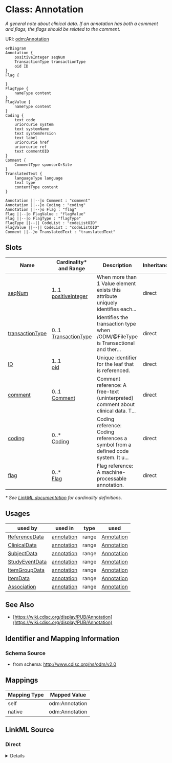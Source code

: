 # Class: Annotation

_A general note about clinical data. If an annotation has both a comment and flags, the flags should be related to the comment._




URI: [odm:Annotation](http://www.cdisc.org/ns/odm/v2.0/Annotation)


```mermaid
erDiagram
Annotation {
    positiveInteger seqNum  
    TransactionType transactionType  
    oid ID  
}
Flag {

}
FlagType {
    nameType content  
}
FlagValue {
    nameType content  
}
Coding {
    text code  
    uriorcurie system  
    text systemName  
    text systemVersion  
    text label  
    uriorcurie href  
    uriorcurie ref  
    text commentOID  
}
Comment {
    CommentType sponsorOrSite  
}
TranslatedText {
    languageType language  
    text type  
    contentType content  
}

Annotation ||--|o Comment : "comment"
Annotation ||--}o Coding : "coding"
Annotation ||--}o Flag : "flag"
Flag ||--|o FlagValue : "flagValue"
Flag ||--|o FlagType : "flagType"
FlagType ||--|| CodeList : "codeListOID"
FlagValue ||--|| CodeList : "codeListOID"
Comment ||--}o TranslatedText : "translatedText"

```



<!-- no inheritance hierarchy -->


## Slots

| Name | Cardinality* and Range | Description | Inheritance |
| ---  | --- | --- | --- |
| [seqNum](seqNum.md) | 1..1 <br/> [positiveInteger](positiveInteger.md) | When more than 1 Value element exists this attribute uniquely identifies each... | direct |
| [transactionType](transactionType.md) | 0..1 <br/> [TransactionType](TransactionType.md) | Identifies the transaction type when /ODM/@FileType is Transactional and ther... | direct |
| [ID](ID.md) | 1..1 <br/> [oid](oid.md) | Unique identifier for the leaf that is referenced. | direct |
| [comment](comment.md) | 0..1 <br/> [Comment](Comment.md) | Comment reference: A free-text (uninterpreted) comment about clinical data. T... | direct |
| [coding](coding.md) | 0..* <br/> [Coding](Coding.md) | Coding reference: Coding references a symbol from a defined code system. It u... | direct |
| [flag](flag.md) | 0..* <br/> [Flag](Flag.md) | Flag reference: A machine-processable annotation. | direct |

_* See [LinkML documentation](https://linkml.io/linkml/schemas/slots.html#slot-cardinality) for cardinality definitions._




## Usages

| used by | used in | type | used |
| ---  | --- | --- | --- |
| [ReferenceData](ReferenceData.md) | [annotation](annotation.md) | range | [Annotation](Annotation.md) |
| [ClinicalData](ClinicalData.md) | [annotation](annotation.md) | range | [Annotation](Annotation.md) |
| [SubjectData](SubjectData.md) | [annotation](annotation.md) | range | [Annotation](Annotation.md) |
| [StudyEventData](StudyEventData.md) | [annotation](annotation.md) | range | [Annotation](Annotation.md) |
| [ItemGroupData](ItemGroupData.md) | [annotation](annotation.md) | range | [Annotation](Annotation.md) |
| [ItemData](ItemData.md) | [annotation](annotation.md) | range | [Annotation](Annotation.md) |
| [Association](Association.md) | [annotation](annotation.md) | range | [Annotation](Annotation.md) |






## See Also

* [https://wiki.cdisc.org/display/PUB/Annotation](https://wiki.cdisc.org/display/PUB/Annotation)

## Identifier and Mapping Information







### Schema Source


* from schema: http://www.cdisc.org/ns/odm/v2.0





## Mappings

| Mapping Type | Mapped Value |
| ---  | ---  |
| self | odm:Annotation |
| native | odm:Annotation |





## LinkML Source

<!-- TODO: investigate https://stackoverflow.com/questions/37606292/how-to-create-tabbed-code-blocks-in-mkdocs-or-sphinx -->

### Direct

<details>
```yaml
name: Annotation
description: A general note about clinical data. If an annotation has both a comment
  and flags, the flags should be related to the comment.
from_schema: http://www.cdisc.org/ns/odm/v2.0
see_also:
- https://wiki.cdisc.org/display/PUB/Annotation
rank: 1000
slots:
- seqNum
- transactionType
- ID
- comment
- coding
- flag
slot_usage:
  seqNum:
    name: seqNum
    comments:
    - 'Required

      range: positiveInteger'
    domain_of:
    - Annotation
    - Value
    range: positiveInteger
    required: true
  transactionType:
    name: transactionType
    comments:
    - 'Optional

      enum values: (Insert | Update | Remove | Upsert | Context)

      An empty Annotation (one with no annotation value, no comment and no flags)
      is not allowed unless the TransactionType is Remove. On Update, the entire value
      of the annotation is replaced.'
    domain_of:
    - SubjectData
    - StudyEventData
    - ItemGroupData
    - ItemData
    - Annotation
    range: TransactionType
  ID:
    name: ID
    identifier: true
    domain_of:
    - Leaf
    - Signature
    - Annotation
    range: oid
  comment:
    name: comment
    domain_of:
    - Annotation
    range: Comment
    maximum_cardinality: 1
  coding:
    name: coding
    multivalued: true
    domain_of:
    - StudyEventGroupDef
    - StudyEventDef
    - ItemGroupDef
    - Origin
    - SourceItems
    - SourceItem
    - ItemDef
    - CodeList
    - CodeListItem
    - StudyIndication
    - StudyIntervention
    - StudyTargetPopulation
    - StudyParameter
    - ParameterValue
    - Criterion
    - Annotation
    range: Coding
    inlined: true
    inlined_as_list: true
  flag:
    name: flag
    multivalued: true
    domain_of:
    - Annotation
    range: Flag
    inlined: true
    inlined_as_list: true
class_uri: odm:Annotation

```
</details>

### Induced

<details>
```yaml
name: Annotation
description: A general note about clinical data. If an annotation has both a comment
  and flags, the flags should be related to the comment.
from_schema: http://www.cdisc.org/ns/odm/v2.0
see_also:
- https://wiki.cdisc.org/display/PUB/Annotation
rank: 1000
slot_usage:
  seqNum:
    name: seqNum
    comments:
    - 'Required

      range: positiveInteger'
    domain_of:
    - Annotation
    - Value
    range: positiveInteger
    required: true
  transactionType:
    name: transactionType
    comments:
    - 'Optional

      enum values: (Insert | Update | Remove | Upsert | Context)

      An empty Annotation (one with no annotation value, no comment and no flags)
      is not allowed unless the TransactionType is Remove. On Update, the entire value
      of the annotation is replaced.'
    domain_of:
    - SubjectData
    - StudyEventData
    - ItemGroupData
    - ItemData
    - Annotation
    range: TransactionType
  ID:
    name: ID
    identifier: true
    domain_of:
    - Leaf
    - Signature
    - Annotation
    range: oid
  comment:
    name: comment
    domain_of:
    - Annotation
    range: Comment
    maximum_cardinality: 1
  coding:
    name: coding
    multivalued: true
    domain_of:
    - StudyEventGroupDef
    - StudyEventDef
    - ItemGroupDef
    - Origin
    - SourceItems
    - SourceItem
    - ItemDef
    - CodeList
    - CodeListItem
    - StudyIndication
    - StudyIntervention
    - StudyTargetPopulation
    - StudyParameter
    - ParameterValue
    - Criterion
    - Annotation
    range: Coding
    inlined: true
    inlined_as_list: true
  flag:
    name: flag
    multivalued: true
    domain_of:
    - Annotation
    range: Flag
    inlined: true
    inlined_as_list: true
attributes:
  seqNum:
    name: seqNum
    description: When more than 1 Value element exists this attribute uniquely identifies
      each Value and defines the order of a Value in a list of Values.
    comments:
    - 'Required

      range: positiveInteger'
    from_schema: http://www.cdisc.org/ns/odm/v2.0
    rank: 1000
    alias: seqNum
    owner: Annotation
    domain_of:
    - Annotation
    - Value
    range: positiveInteger
    required: true
  transactionType:
    name: transactionType
    description: Identifies the transaction type when /ODM/@FileType is Transactional
      and there is no child element.
    comments:
    - 'Optional

      enum values: (Insert | Update | Remove | Upsert | Context)

      An empty Annotation (one with no annotation value, no comment and no flags)
      is not allowed unless the TransactionType is Remove. On Update, the entire value
      of the annotation is replaced.'
    from_schema: http://www.cdisc.org/ns/odm/v2.0
    rank: 1000
    alias: transactionType
    owner: Annotation
    domain_of:
    - SubjectData
    - StudyEventData
    - ItemGroupData
    - ItemData
    - Annotation
    range: TransactionType
  ID:
    name: ID
    description: Unique identifier for the leaf that is referenced.
    from_schema: http://www.cdisc.org/ns/odm/v2.0
    rank: 1000
    identifier: true
    alias: ID
    owner: Annotation
    domain_of:
    - Leaf
    - Signature
    - Annotation
    range: oid
    required: true
  comment:
    name: comment
    description: 'Comment reference: A free-text (uninterpreted) comment about clinical
      data. The comment may have come from the sponsor or the clinical site.'
    from_schema: http://www.cdisc.org/ns/odm/v2.0
    rank: 1000
    alias: comment
    owner: Annotation
    domain_of:
    - Annotation
    range: Comment
    maximum_cardinality: 1
  coding:
    name: coding
    description: 'Coding reference: Coding references a symbol from a defined code
      system. It uses a code defined in a terminology system to associate semantics
      with a given term, codelist, variable, or group of variables. The presence of
      a Coding element associates a meaning to its parent element. Including multiple
      Coding elements for a given parent indicates synonymous meanings provided by
      different code systems or code system versions.'
    from_schema: http://www.cdisc.org/ns/odm/v2.0
    rank: 1000
    multivalued: true
    alias: coding
    owner: Annotation
    domain_of:
    - StudyEventGroupDef
    - StudyEventDef
    - ItemGroupDef
    - Origin
    - SourceItems
    - SourceItem
    - ItemDef
    - CodeList
    - CodeListItem
    - StudyIndication
    - StudyIntervention
    - StudyTargetPopulation
    - StudyParameter
    - ParameterValue
    - Criterion
    - Annotation
    range: Coding
    inlined: true
    inlined_as_list: true
  flag:
    name: flag
    description: 'Flag reference: A machine-processable annotation.'
    from_schema: http://www.cdisc.org/ns/odm/v2.0
    rank: 1000
    multivalued: true
    alias: flag
    owner: Annotation
    domain_of:
    - Annotation
    range: Flag
    inlined: true
    inlined_as_list: true
class_uri: odm:Annotation

```
</details>